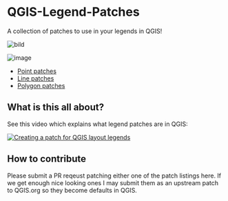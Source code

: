 # QGIS-Legend-Patches
A collection of patches to use in your legends in QGIS!

![bild](https://user-images.githubusercontent.com/6375959/80704084-3d122f80-8ae4-11ea-8bcd-4f2da1e87e34.png)

![image](https://user-images.githubusercontent.com/178003/80546498-b22f1900-89ad-11ea-885b-9d6e4fe5e0f8.png)

* [Point patches](https://github.com/kartoza/QGIS-Legend-Patches/blob/master/point-patches.md)
* [Line patches](https://github.com/kartoza/QGIS-Legend-Patches/blob/master/line-patches.md)
* [Polygon patches](https://github.com/kartoza/QGIS-Legend-Patches/blob/master/polygon-patches.md)

## What is this all about?

See this video which explains what legend patches are in QGIS:

[![Creating a patch for QGIS layout legends](https://img.youtube.com/vi/IL21scLDKOc/0.jpg)](https://www.youtube.com/watch?v=IL21scLDKOc)

## How to contribute

Please submit a PR reqeust patching either one of the patch listings here. If we get enough nice looking ones I may submit them as an upstream patch to QGIS.org so they become defaults in QGIS.
